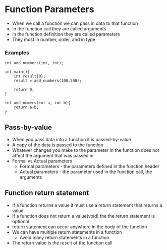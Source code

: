 # Function Parameters
<ul>
    <li>When we call a function we can pass in data to that function</li>
    <li>In the function call they are called arguments</li>
    <li>In the function definition they are called parameters</li>
    <li>They must in number, order, and in type</li>
</ul>

### Examples
```
int add_numbers(int, int);

int main(){
    int result{0};
    result = add_numbers(100,200);
    
    return 0;
}

int add_numers(int a, int b){
    return a+b;
}
```

## Pass-by-value
<ul>
    <li>When you pass data into a function it is passed-by-value</li>
    <li>A copy of the data is passed to the function</li>
    <li>Whatever changes you make to the parameter in the function does not affect the argument that was passed in</li>
    <li>
        Formal vs Actual parameters
        <ul>
            <li>
                Formal parameters - the parameters defined in the function header
            </li>
            <li>
                Actual parameters - the parameter used in the function call, the arguments
            </li>
        </ul>
    </li>
</ul>

## Function return statement
<ul>
    <li>If a function returns a value it must use a return statement that returns a value</li>
    <li>If a function does not return a value(void) the the return statement is optional</li>
    <li>return statement can occur anywhere in the body of the function</li>
    <li>We can have multiple return statements in a function
        <ul>
            <li>Avoid many return statements in a function</li>
        </ul>
    </li>
    <li>The return value is the result of the function call</li>
</ul>